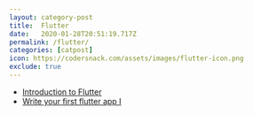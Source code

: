 ```yaml
---
layout: category-post
title:  Flutter
date:   2020-01-28T20:51:19.717Z
permalink: /flutter/
categories: [catpost]
icon: https://codersnack.com/assets/images/flutter-icon.png
exclude: true
---
```

 * [Introduction to Flutter](https://codersnack.com/flutter-introduction/) 
 * [Write your first flutter app I](https://codersnack.com/flutter-write-first-app-1/) 
